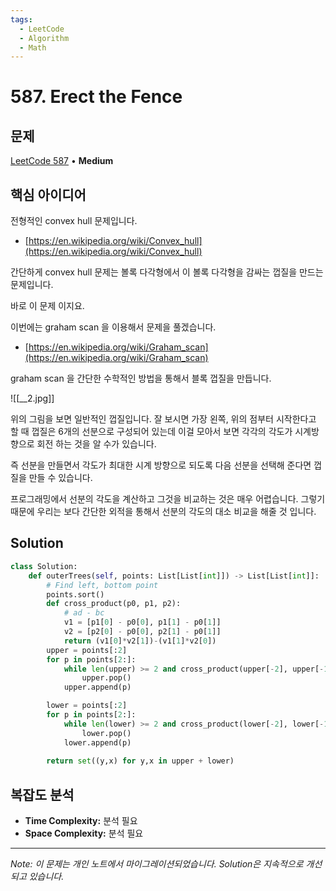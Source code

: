 ```yaml
---
tags:
  - LeetCode
  - Algorithm
  - Math
---
```


# 587. Erect the Fence

## 문제

[LeetCode 587](https://leetcode.com/problems/erect-the-fence/) • **Medium**

## 핵심 아이디어

전형적인 convex hull 문제입니다.

- [https://en.wikipedia.org/wiki/Convex_hull](https://en.wikipedia.org/wiki/Convex_hull)

간단하게 convex hull 문제는 볼록 다각형에서 이 볼록 다각형을 감싸는 껍질을 만드는 문제입니다.

바로 이 문제 이지요.

이번에는 graham scan 을 이용해서 문제을 풀겠습니다.

- [https://en.wikipedia.org/wiki/Graham_scan](https://en.wikipedia.org/wiki/Graham_scan)

graham scan 을 간단한 수학적인 방법을 통해서 블록 껍질을 만듭니다.

  

![[__2.jpg]]

위의 그림을 보면 일반적인 껍질입니다. 잘 보시면 가장 왼쪽, 위의 점부터 시작한다고 할 때 껍질은 6개의 선분으로 구성되어 있는데 이걸 모아서 보면 각각의 각도가 시계방향으로 회전 하는 것을 알 수가 있습니다.

즉 선분을 만들면서 각도가 최대한 시계 방향으로 되도록 다음 선분을 선택해 준다면 껍질을 만들 수 있습니다.

  

프로그래밍에서 선분의 각도을 계산하고 그것을 비교하는 것은 매우 어렵습니다. 그렇기 때문에 우리는 보다 간단한 외적을 통해서 선분의 각도의 대소 비교을 해줄 것 입니다.

## Solution

```python
class Solution:
    def outerTrees(self, points: List[List[int]]) -> List[List[int]]:
        # Find left, bottom point
        points.sort()
        def cross_product(p0, p1, p2):
            # ad - bc
            v1 = [p1[0] - p0[0], p1[1] - p0[1]]
            v2 = [p2[0] - p0[0], p2[1] - p0[1]]
            return (v1[0]*v2[1])-(v1[1]*v2[0])
        upper = points[:2]
        for p in points[2:]:
            while len(upper) >= 2 and cross_product(upper[-2], upper[-1], p) > 0:
                upper.pop()
            upper.append(p)

        lower = points[:2]
        for p in points[2:]:
            while len(lower) >= 2 and cross_product(lower[-2], lower[-1], p) < 0:
                lower.pop()
            lower.append(p)
        
        return set((y,x) for y,x in upper + lower)
```

## 복잡도 분석

- **Time Complexity:** 분석 필요
- **Space Complexity:** 분석 필요


---

*Note: 이 문제는 개인 노트에서 마이그레이션되었습니다. Solution은 지속적으로 개선되고 있습니다.*
